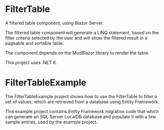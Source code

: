# FilterTable
A filtered table component, using Blazor Server. 

The filtered table component will generate a LINQ statement, based on the filter criteria selected by the user and will show the filtered result in a pageable and sortable table. 

The component depends on the MudBlazor library to render the table.

This project uses .NET 6.

# FilterTableExample
The FilterTableExample project shows how to use the FilterTable to filter a set of values, which are retrieved from a database using Entity Framework.

This example project contains Entity Framework migration code that which can generate an SQL Server LocalDB database and populate it with a few sample entries, used by the example project.
